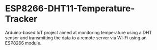 # ESP8266-DHT11-Temperature-Tracker
Arduino-based IoT project aimed at monitoring temperature using a DHT sensor and transmitting the data to a remote server via Wi-Fi using an ESP8266 module.
